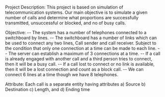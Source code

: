 
Project Description: 
This project is based on simulation of telecommunication systems. 
Our main objective is to simulate a given number of calls and determine what proportions are successfully transmitted, unsuccessful or blocked, and no of busy calls. 


Objective: 
-- The system has a number of telephones connected to a switchboard by lines.
-- The switchboard has a number of links which can be used to connect any two lines, Call sender and call receiver. Subject to the condition that only one connection at a time can     be made to each line. 
-- The server can establish a maximum of 3 connections at a time. 
-- If a call is already engaged with another call and a third person tries to connect, then it will be a busy call.
-- If a call lost to connect or no link is available, then it will be a lost connection and count as a block call. 
-- We can connect 6 lines at a time though we have 8 telephones. 

Attribute: 
Each call is a separate entity having attributes
a) Source
b) Destination
c) Length, and
d) Ending time 

